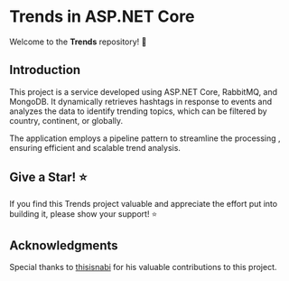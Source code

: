 # Trends in ASP.NET Core
Welcome to the **Trends** repository! 👋

## Introduction

This project is a service developed using ASP.NET Core, RabbitMQ, and MongoDB. It dynamically retrieves hashtags in response to events and analyzes the data to identify trending topics, which can be filtered by country, continent, or globally. 

The application employs a pipeline pattern to streamline the processing , ensuring efficient and scalable trend analysis.

## Give a Star! ⭐
If you find this Trends project valuable and appreciate the effort put into building it, please show your support! ⭐️


## Acknowledgments

Special thanks to [thisisnabi](https://github.com/thisisnab) for his valuable contributions to this project.

